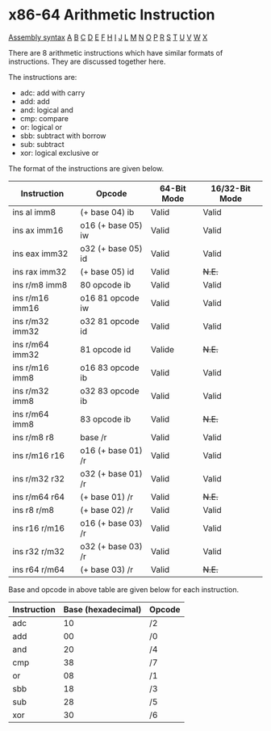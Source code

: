 x86-64 Arithmetic Instruction
=============================

[Assembly syntax](AssemblyX64.md)
[A](AssemblyX64B.md) [B](AssemblyX64B.md) [C](AssemblyX64C.md)
[D](AssemblyX64D.md) [E](AssemblyX64E.md) [F](AssemblyX64F.md)
[H](AssemblyX64H.md) [I](AssemblyX64I.md) [J](AssemblyX64J.md)
[L](AssemblyX64L.md) [M](AssemblyX64M.md) [N](AssemblyX64N.md)
[O](AssemblyX64O.md) [P](AssemblyX64P.md) [R](AssemblyX64R.md)
[S](AssemblyX64S.md) [T](AssemblyX64T.md) [U](AssemblyX64U.md)
[V](AssemblyX64V.md) [W](AssemblyX64W.md) [X](AssemblyX64X.md)

There are 8 arithmetic instructions which have similar formats of
instructions. They are discussed together here.

The instructions are:
* adc: add with carry
* add: add
* and: logical and
* cmp: compare
* or:  logical or
* sbb: subtract with borrow
* sub: subtract
* xor: logical exclusive or

The format of the instructions are given below.

| Instruction     | Opcode             | 64-Bit Mode | 16/32-Bit Mode |
| --------------- | ------------------ | ----------- | -------------- |
| ins al imm8     | (+ base 04) ib     | Valid       | Valid          |
| ins ax imm16    | o16 (+ base 05) iw | Valid       | Valid          |
| ins eax imm32   | o32 (+ base 05) id | Valid       | Valid          |
| ins rax imm32   | (+ base 05) id     | Valid       | ~~N.E.~~       |
| ins r/m8 imm8   | 80 opcode ib       | Valid       | Valid          |
| ins r/m16 imm16 | o16 81 opcode iw   | Valid       | Valid          |
| ins r/m32 imm32 | o32 81 opcode id   | Valid       | Valid          |
| ins r/m64 imm32 | 81 opcode id       | Valide      | ~~N.E.~~       |
| ins r/m16 imm8  | o16 83 opcode ib   | Valid       | Valid          |
| ins r/m32 imm8  | o32 83 opcode ib   | Valid       | Valid          |
| ins r/m64 imm8  | 83 opcode ib       | Valid       | ~~N.E.~~       |
| ins r/m8 r8     | base /r            | Valid       | Valid          |
| ins r/m16 r16   | o16 (+ base 01) /r | Valid       | Valid          |
| ins r/m32 r32   | o32 (+ base 01) /r | Valid       | Valid          |
| ins r/m64 r64   | (+ base 01) /r     | Valid       | ~~N.E.~~       |
| ins r8 r/m8     | (+ base 02) /r     | Valid       | Valid          |
| ins r16 r/m16   | o16 (+ base 03) /r | Valid       | Valid          |
| ins r32 r/m32   | o32 (+ base 03) /r | Valid       | Valid          |
| ins r64 r/m64   | (+ base 03) /r     | Valid       | ~~N.E.~~       |

Base and opcode in above table are given below for each instruction.

| Instruction | Base (hexadecimal) | Opcode |
| ----------- | ------------------ | ------ |
| adc         | 10                 | /2     |
| add         | 00                 | /0     |
| and         | 20                 | /4     |
| cmp         | 38                 | /7     |
| or          | 08                 | /1     |
| sbb         | 18                 | /3     |
| sub         | 28                 | /5     |
| xor         | 30                 | /6     |
